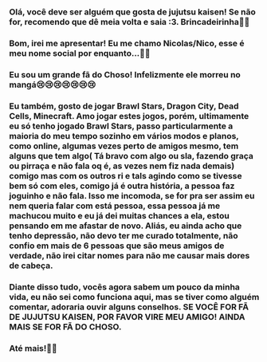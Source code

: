 ### Olá, você deve ser alguém que gosta de jujutsu kaisen! Se não for, recomendo que dê meia volta e saia :3. Brincadeirinha👻👻
### Bom, irei me apresentar! Eu me chamo Nicolas/Nico, esse é meu nome social por enquanto...🤜🤛
### Eu sou um grande fã do Choso! Infelizmente ele morreu no mangá😢😢😢😢😢😢😢
### Eu também, gosto de jogar Brawl Stars, Dragon City, Dead Cells, Minecraft. Amo jogar estes jogos, porém, ultimamente eu só tenho jogado Brawl Stars, passo particularmente a maioria do meu tempo sozinho em vários modos e planos, como online, algumas vezes perto de amigos mesmo, tem alguns que tem algo( Tá bravo com algo ou sla, fazendo graça ou pirraça e não fala oq é, as vezes nem fiz nada demais) comigo mas com os outros ri e tals agindo como se tivesse bem só com eles, comigo já é outra história, a pessoa faz joguinho e não fala. Isso me incomoda, se for pra ser assim eu nem queria falar com está pessoa, essa pessoa já me machucou muito e eu já dei muitas chances a ela, estou pensando em me afastar de novo. Aliás, eu ainda acho que tenho depressão, não devo ter me curado totalmente, não confio em mais de 6 pessoas que são meus amigos de verdade, não irei citar nomes para não me causar mais dores de cabeça. 
### Diante disso tudo, vocês agora sabem um pouco da minha vida, eu não sei como funciona aqui, mas se tiver como alguém comentar, adoraria ouvir alguns conselhos. SE VOCÊ FOR FÃ DE JUJUTSU KAISEN, POR FAVOR VIRE MEU AMIGO! AINDA MAIS SE FOR FÃ DO CHOSO.
### Até mais!👾👻
